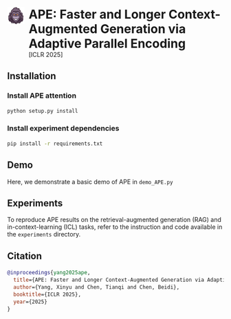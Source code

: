 <div style="display: flex; align-items: flex-start;">
  <img src="image/logo.png" width="40" height="40" style="margin-right: 10px;">
  <div>
    <h1 style="margin: 0;">APE: Faster and Longer Context-Augmented Generation via Adaptive Parallel Encoding</h1>
    <p style="margin: 0;">[ICLR 2025]</p>
  </div>
</div>





## Installation

### Install APE attention
```bash
python setup.py install
```

### Install experiment dependencies
```bash
pip install -r requirements.txt
```

## Demo

Here, we demonstrate a basic demo of APE in `demo_APE.py`

## Experiments

To reproduce APE results on the retrieval-augmented generation (RAG) and in-context-learning (ICL) tasks, refer to the instruction and code available in the `experiments` directory.


## Citation

```bibtex
@inproceedings{yang2025ape,
  title={APE: Faster and Longer Context-Augmented Generation via Adaptive Parallel Encoding},
  author={Yang, Xinyu and Chen, Tianqi and Chen, Beidi},
  booktitle={ICLR 2025},
  year={2025}
}
```
